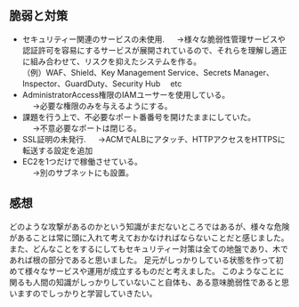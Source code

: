 ## 脆弱と対策
- セキュリティー関連のサービスの未使用. 
　 →様々な脆弱性管理サービスや認証許可を容易にするサービスが展開されているので、それらを理解し適正に組み合わせて、リスクを抑えたシステムを作る。  
（例）WAF、Shield、Key Management Service、Secrets Manager、Inspector、GuardDuty、Security Hub 　etc
- AdministratorAccess権限のIAMユーサーを使用している。  
　 →必要な権限のみを与えるようにする。
- 課題を行う上で、不必要なポート番番号を開けたままにしていた。  
　 →不意必要なポートは閉じる。
- SSL証明の未発行. 
　 →ACMでALBにアタッチ、HTTPアクセスをHTTPSに転送する設定を追加
- EC2を1つだけで稼働させている。  
　 →別のサブネットにも設置。

## 感想
どのような攻撃があるのかという知識がまだないところではあるが、様々な危険があることは常に頭に入れて考えておかなければならないことだと感じました。
また、どんなことをするにしてもセキュリティー対策は全ての地盤であり、木であれば根の部分であると思いました。
足元がしっかりしている状態を作って初めて様々なサービスや運用が成立するものだと考えました。
このようなことに関るも人間の知識がしっかりしていないこと自体も、ある意味脆弱性であると思いますのでしっかりと学習していきたい。